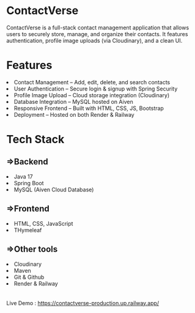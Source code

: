 # <b>ContactVerse</b>
<p>ContactVerse is a full-stack contact management application that allows users to securely store, manage, and organize their contacts. It features authentication, profile image uploads (via Cloudinary), and a clean UI.</p>

# <b>Features</b>
<li>Contact Management – Add, edit, delete, and search contacts</li>
<li>User Authentication – Secure login & signup with Spring Security</li>
<li>Profile Image Upload – Cloud storage integration (Cloudinary)</li>
<li>Database Integration – MySQL hosted on Aiven</li>
<li>Responsive Frontend – Built with HTML, CSS, JS, Bootstrap</li>
<li>Deployment – Hosted on both Render & Railway</li>

# Tech Stack
<h2>=>Backend</h2>
<li>Java 17</li>
<li>Spring Boot</li>
<li>MySQL (Aiven Cloud Database)</li>

<h2>=>Frontend</h2>
<li>HTML, CSS, JavaScript</li>
<li>THymeleaf</li>

<h2>=>Other tools</h2>
<li>Cloudinary</li>
<li>Maven</li>
<li>Git & Github</li>
<li>Render & Railway</li>
<br></br>
Live Demo : <a href="https://contactverse-production.up.railway.app/" target="_blank">https://contactverse-production.up.railway.app/</a>
